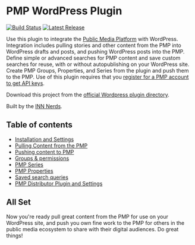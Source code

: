 # PMP WordPress Plugin

[![Build Status](https://travis-ci.org/npr/pmp-wordpress.svg?branch=master)](https://travis-ci.org/npr/pmp-wordpress)
[![Latest Release](https://img.shields.io/github/release/npr/pmp-wordpress.svg)](https://github.com/npr/pmp-wordpress/releases/latest)

Use this plugin to integrate the [Public Media Platform](http://publicmediaplatform.org/) with WordPress. Integration includes pulling stories and other content from the PMP into WordPress drafts and posts, and pushing WordPress posts into the PMP. Define simple or advanced searches for PMP content and save custom searches for reuse, with or without autopublishing on your WordPress site. Create PMP Groups, Properties, and Series from the plugin and push them to the PMP. Use of this plugin requires that you [register for a PMP account to get API keys](https://support.pmp.io/register).

Download this project from the [official Wordpress plugin directory](https://wordpress.org/plugins/public-media-platform/).

Built by the [INN Nerds](http://nerds.inn.org/).

## Table of contents

- [Installation and Settings](/docs/installation.md)
- [Pulling Content from the PMP](/docs/pulling-content.md)
- [Pushing content to PMP](/docs/pushing-content.md)
- [Groups & permissions](/docs/creating-and-managing-groups.md)
- [PMP Series](/docs/series.md)
- [PMP Properties](/docs/properties.md)
- [Saved search queries](/docs/saved-search.md)
- [PMP Distributor Plugin and Settings](/docs/distributor-settings.md)

## All Set

Now you're ready pull great content from the PMP for use on your WordPress site, and push you own fine work to the PMP for others in the public media ecosystem to share with their digital audiences. Do great things!
